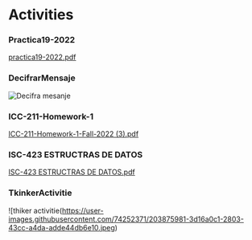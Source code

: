 # Activities

### Practica19-2022
[practica19-2022.pdf](https://github.com/feijoes/Frelance-works/files/9815111/practica19-2022.pdf)

### DecifrarMensaje
![Decifra mesanje](https://user-images.githubusercontent.com/74252371/200094621-e1d25117-ee56-4081-8ed4-25aeeef98420.jpeg)


### ICC-211-Homework-1
[ICC-211-Homework-1-Fall-2022 (3).pdf](https://github.com/feijoes/Frelance-works/files/9942711/ICC-211-Homework-1-Fall-2022.3.pdf)


### ISC-423 ESTRUCTRAS DE DATOS
[ISC-423 ESTRUCTRAS DE DATOS.pdf](https://github.com/feijoes/Frelance-works/files/10060604/ICC-211-Lab-4-Fall-2022.pdf)


### TkinkerActivitie
![thiker activitie(https://user-images.githubusercontent.com/74252371/203875981-3d16a0c1-2803-43cc-a4da-adde44db6e10.jpeg)
